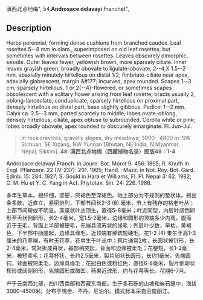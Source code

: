 滇西北点地梅",
54.**Androsace delavayi** Franchet",

## Description
Herbs perennial, forming dense cushions from branched caudex. Leaf rosettes 5--8 mm in diam., superimposed on old leaf rosettes, but sometimes with intervals between rosettes. Leaves obscurely dimorphic, sessile. Outer leaves fewer, yellowish brown, more sparsely ciliate. Inner leaves grayish green, broadly obovate to ligulate-obovate, 2--4 X 1.5--2 mm, abaxially minutely hirtellous on distal 1/2, fimbriate-ciliate near apex, adaxially glabrescent, margin &amp;#177; incurved, apex rounded. Scapes 1--3 cm, sparsely hirtellous, 1 or 2(--4)-flowered, or sometimes scapes obsolescent with a solitary flower arising from leaf rosette; bracts usually 2, oblong-lanceolate, conduplicate, sparsely hirtellous on proximal part, densely hirtellous on distal part, base slightly gibbous. Pedicel 1--2 mm. Calyx ca. 2.5--3 mm, parted scarcely to middle; lobes ovate-oblong, densely hirtellous, ciliate, apex obtuse to subrounded. Corolla white or pink; lobes broadly obovate, apex rounded to obscurely emarginate. Fl. Jun-Jul.

> In rock crevices, gravelly slopes, dry meadows; 3000--4800 m. SW Sichuan, SE Xizang, NW Yunnan [Bhutan, NE India, N Myanmar, Nepal, Sikkim].
**48. 滇西北点地梅（西藏植物名录）图版48：1-4**

Androsace delavayi Franch. in Journ. Bot. Morot 9: 456. 1895; R. Knuth in Engl. Pflanzenr. 22 (IV-237): 201. 1905; Hand. -Mazz. in Not. Roy. Bot. Gard. Edinb. 15: 284. 1927; S. Gould in Hara et Williams, Fl. Pl. Nepal 3: 62. 1982; C. M. Hu et Y. C. Yang in Act. Phytotax. Sin. 24: 226. 1986.

多年生草本。根纤细，坚硬，灰褐色至深褐色。地上部分为不规则的垫状体。根出条多数，近直立，紧密排列，下部节间长2-3 (6) 毫米，节上有残存的枯老叶丛；上部节间短或不明显。莲座状叶丛顶生，直径5-8毫米；叶近同型，内层叶阔倒卵形至舌状倒卵形，长2-4毫米，宽1.5-2毫米，边缘和圆形的顶端多少内弯，腹面近于无毛，背面上半部被硬毛，先端具流苏状的缘毛；外层叶少数，早枯，黄褐色，下半部中肋隆起，边缘具缘毛，近顶端有稀疏短硬毛。花1-2 (4) 集生于高1-3厘米的花葶端，有时无花葶，花单生于叶丛中；苞片通常2枚，长圆状披针形，长2-4毫米，常对折成舟状，基部稍突起，背面和边缘被柔毛；花梗短，长1-2毫米，被短柔毛；花萼杯状，长约2.5毫米，裂片卵状长圆形，长约1毫米，先端圆钝，背面被短柔毛，边缘具缘毛；花冠白色或粉红色，直径6-8毫米，裂片倒卵状楔形或阔倒卵形，先端圆形或微凹。蒴果近球形，约与花萼等长。花期6-7月。

产于云南西北部，四川西南部和西藏东南部。生于多石砾的山坡和岩石缝中，海拔3000-4500米。分布于锡金、不丹、尼泊尔。模式标本采自云南丽江。
